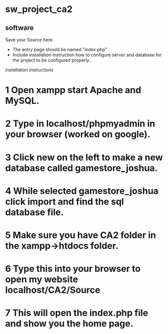 # sw_project_ca2
## software
Save your Source here.
* The entry page should be named "index.php"
* Include installation instruction how to configure server and database for the project to be configured properly.



*installation instructions*

# 1 Open xampp start Apache and MySQL. 
# 2 Type in localhost/phpmyadmin in your browser (worked on google).
# 3 Click new on the left to make a new database called gamestore_joshua.
# 4 While selected gamestore_joshua click import and find the sql database file.
# 5 Make sure you have CA2 folder in the xampp->htdocs folder.
# 6 Type this into your browser to open my website localhost/CA2/Source
# 7 This will open the index.php file and show you the home page.